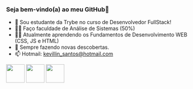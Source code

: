 ### Seja bem-vindo(a) ao meu GitHub👋

- 🔭 Sou estudante da Trybe no curso de Desenvolvedor FullStack!
- 👨‍🏫 Faço faculdade de Análise de Sistemas (50%)
- 👩‍💻 Atualmente aprendendo os Fundamentos de Desenvolvimento WEB (CSS, JS e HTML)
- 🌱 Sempre fazendo novas descobertas.
- 📫 Hotmail: kevillin_santos@hotmail.com

<div>
<img src="https://cdn.jsdelivr.net/gh/devicons/devicon/icons/html5/html5-original-wordmark.svg" height="50px" width="50px"/>
<img src="https://cdn.jsdelivr.net/gh/devicons/devicon/icons/css3/css3-original-wordmark.svg" height="50px" width="50px"/>
<img src="https://cdn.jsdelivr.net/gh/devicons/devicon/icons/javascript/javascript-original.svg" height="50px" width="50px"/>
</div>
